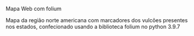 Mapa Web com folium

Mapa da região norte americana com marcadores dos vulcões presentes nos estados, confecionado usando a biblioteca folium no python 3.9.7

